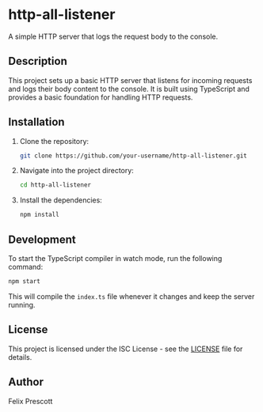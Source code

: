 # http-all-listener

A simple HTTP server that logs the request body to the console.

## Description

This project sets up a basic HTTP server that listens for incoming requests and logs their body content to the console. It is built using TypeScript and provides a basic foundation for handling HTTP requests.

## Installation

1. Clone the repository:
   ```bash
   git clone https://github.com/your-username/http-all-listener.git
   ```

2. Navigate into the project directory:
   ```bash
   cd http-all-listener
   ```

3. Install the dependencies:
   ```bash
   npm install
   ```

## Development

To start the TypeScript compiler in watch mode, run the following command:

```bash
npm start
```

This will compile the `index.ts` file whenever it changes and keep the server running.

## License

This project is licensed under the ISC License - see the [LICENSE](LICENSE) file for details.

## Author

Felix Prescott
